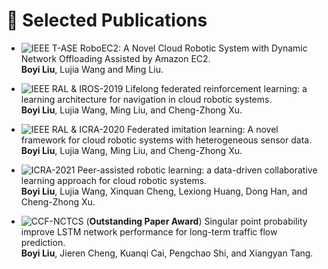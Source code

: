 
# 📝 Selected Publications

- ![IEEE T-ASE](https://img.shields.io/badge/IEEE%20T--ASE-blue)
RoboEC2: A Novel Cloud Robotic System with Dynamic Network Offloading Assisted by Amazon EC2.
<br>**Boyi Liu**, Lujia Wang and Ming Liu.

- ![IEEE RAL & IROS-2019](https://img.shields.io/badge/IEEE%20RAL%20%26%20IROS--2019-blue)
Lifelong federated reinforcement learning: a learning architecture for navigation in cloud robotic systems.
<br>**Boyi Liu**, Lujia Wang, Ming Liu, and Cheng-Zhong Xu.

- ![IEEE RAL & ICRA-2020](https://img.shields.io/badge/IEEE%20RAL%20%26%20ICRA--2020-blue)
Federated imitation learning: A novel framework for cloud robotic systems with heterogeneous sensor data.
<br>**Boyi Liu**, Lujia Wang, Ming Liu, and Cheng-Zhong Xu.

- ![ICRA-2021](https://img.shields.io/badge/ICRA--2021-blue)
Peer-assisted robotic learning: a data-driven collaborative learning approach for cloud robotic systems.
<br>**Boyi Liu**, Lujia Wang, Xinquan Cheng, Lexiong Huang, Dong Han, and Cheng-Zhong Xu.

- ![CCF-NCTCS](https://img.shields.io/badge/NCTCS--2017-blue)
(**Outstanding Paper Award**) Singular point probability improve LSTM network performance for long-term traffic flow prediction.
<br>**Boyi Liu**, Jieren Cheng, Kuanqi Cai, Pengchao Shi, and Xiangyan Tang.

